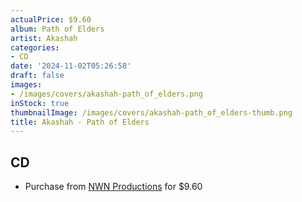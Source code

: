 ```yaml
---
actualPrice: $9.60
album: Path of Elders
artist: Akashah
categories:
- CD
date: '2024-11-02T05:26:58'
draft: false
images:
- /images/covers/akashah-path_of_elders.png
inStock: true
thumbnailImage: /images/covers/akashah-path_of_elders-thumb.png
title: Akashah - Path of Elders
---
```


## CD
* Purchase from [NWN Productions](http://shop.nwnprod.com/index.php?route=product/product&path=93&product_id=49112&sort=pd.name&order=ASC) for $9.60
